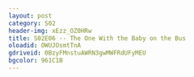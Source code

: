 ```yaml
---
layout: post 
category: S02 
header-img: xEzz_OZ0HRw 
title: S02E06 -- The One With the Baby on the Bus 
oloadid: OWUJOsmtTnA 
gdriveid: 0BzyFMnstuAWRN3gwMWFRdUFyMEU 
bgcolor: 961C1B
--- 
```

<!--more--> 
